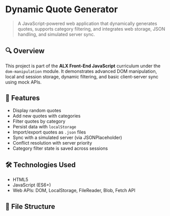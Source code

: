 # Dynamic Quote Generator

> A JavaScript-powered web application that dynamically generates quotes, supports category filtering, and integrates web storage, JSON handling, and simulated server sync.

## 🔍 Overview

This project is part of the **ALX Front-End JavaScript** curriculum under the `dom-manipulation` module. It demonstrates advanced DOM manipulation, local and session storage, dynamic filtering, and basic client-server sync using mock APIs.

## 🚀 Features

- Display random quotes
- Add new quotes with categories
- Filter quotes by category
- Persist data with `localStorage`
- Import/export quotes as `.json` files
- Sync with a simulated server (via JSONPlaceholder)
- Conflict resolution with server priority
- Category filter state is saved across sessions

## 🛠️ Technologies Used

- HTML5
- JavaScript (ES6+)
- Web APIs: DOM, LocalStorage, FileReader, Blob, Fetch API

## 🧩 File Structure

